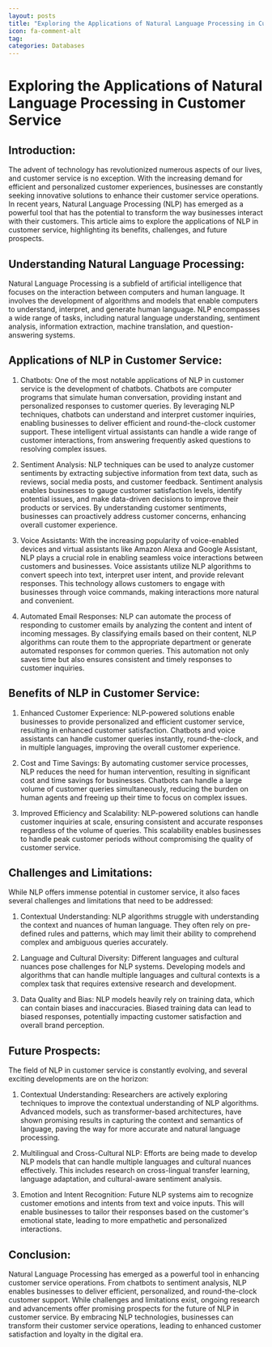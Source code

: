 ```yaml
---
layout: posts
title: "Exploring the Applications of Natural Language Processing in Customer Service"
icon: fa-comment-alt
tag:      
categories: Databases
---
```



# Exploring the Applications of Natural Language Processing in Customer Service

## Introduction:

The advent of technology has revolutionized numerous aspects of our lives, and customer service is no exception. With the increasing demand for efficient and personalized customer experiences, businesses are constantly seeking innovative solutions to enhance their customer service operations. In recent years, Natural Language Processing (NLP) has emerged as a powerful tool that has the potential to transform the way businesses interact with their customers. This article aims to explore the applications of NLP in customer service, highlighting its benefits, challenges, and future prospects.

## Understanding Natural Language Processing:

Natural Language Processing is a subfield of artificial intelligence that focuses on the interaction between computers and human language. It involves the development of algorithms and models that enable computers to understand, interpret, and generate human language. NLP encompasses a wide range of tasks, including natural language understanding, sentiment analysis, information extraction, machine translation, and question-answering systems.

## Applications of NLP in Customer Service:

1. Chatbots: One of the most notable applications of NLP in customer service is the development of chatbots. Chatbots are computer programs that simulate human conversation, providing instant and personalized responses to customer queries. By leveraging NLP techniques, chatbots can understand and interpret customer inquiries, enabling businesses to deliver efficient and round-the-clock customer support. These intelligent virtual assistants can handle a wide range of customer interactions, from answering frequently asked questions to resolving complex issues.

2. Sentiment Analysis: NLP techniques can be used to analyze customer sentiments by extracting subjective information from text data, such as reviews, social media posts, and customer feedback. Sentiment analysis enables businesses to gauge customer satisfaction levels, identify potential issues, and make data-driven decisions to improve their products or services. By understanding customer sentiments, businesses can proactively address customer concerns, enhancing overall customer experience.

3. Voice Assistants: With the increasing popularity of voice-enabled devices and virtual assistants like Amazon Alexa and Google Assistant, NLP plays a crucial role in enabling seamless voice interactions between customers and businesses. Voice assistants utilize NLP algorithms to convert speech into text, interpret user intent, and provide relevant responses. This technology allows customers to engage with businesses through voice commands, making interactions more natural and convenient.

4. Automated Email Responses: NLP can automate the process of responding to customer emails by analyzing the content and intent of incoming messages. By classifying emails based on their content, NLP algorithms can route them to the appropriate department or generate automated responses for common queries. This automation not only saves time but also ensures consistent and timely responses to customer inquiries.

## Benefits of NLP in Customer Service:

1. Enhanced Customer Experience: NLP-powered solutions enable businesses to provide personalized and efficient customer service, resulting in enhanced customer satisfaction. Chatbots and voice assistants can handle customer queries instantly, round-the-clock, and in multiple languages, improving the overall customer experience.

2. Cost and Time Savings: By automating customer service processes, NLP reduces the need for human intervention, resulting in significant cost and time savings for businesses. Chatbots can handle a large volume of customer queries simultaneously, reducing the burden on human agents and freeing up their time to focus on complex issues.

3. Improved Efficiency and Scalability: NLP-powered solutions can handle customer inquiries at scale, ensuring consistent and accurate responses regardless of the volume of queries. This scalability enables businesses to handle peak customer periods without compromising the quality of customer service.

## Challenges and Limitations:

While NLP offers immense potential in customer service, it also faces several challenges and limitations that need to be addressed:

1. Contextual Understanding: NLP algorithms struggle with understanding the context and nuances of human language. They often rely on pre-defined rules and patterns, which may limit their ability to comprehend complex and ambiguous queries accurately.

2. Language and Cultural Diversity: Different languages and cultural nuances pose challenges for NLP systems. Developing models and algorithms that can handle multiple languages and cultural contexts is a complex task that requires extensive research and development.

3. Data Quality and Bias: NLP models heavily rely on training data, which can contain biases and inaccuracies. Biased training data can lead to biased responses, potentially impacting customer satisfaction and overall brand perception.

## Future Prospects:

The field of NLP in customer service is constantly evolving, and several exciting developments are on the horizon:

1. Contextual Understanding: Researchers are actively exploring techniques to improve the contextual understanding of NLP algorithms. Advanced models, such as transformer-based architectures, have shown promising results in capturing the context and semantics of language, paving the way for more accurate and natural language processing.

2. Multilingual and Cross-Cultural NLP: Efforts are being made to develop NLP models that can handle multiple languages and cultural nuances effectively. This includes research on cross-lingual transfer learning, language adaptation, and cultural-aware sentiment analysis.

3. Emotion and Intent Recognition: Future NLP systems aim to recognize customer emotions and intents from text and voice inputs. This will enable businesses to tailor their responses based on the customer's emotional state, leading to more empathetic and personalized interactions.

## Conclusion:

Natural Language Processing has emerged as a powerful tool in enhancing customer service operations. From chatbots to sentiment analysis, NLP enables businesses to deliver efficient, personalized, and round-the-clock customer support. While challenges and limitations exist, ongoing research and advancements offer promising prospects for the future of NLP in customer service. By embracing NLP technologies, businesses can transform their customer service operations, leading to enhanced customer satisfaction and loyalty in the digital era.